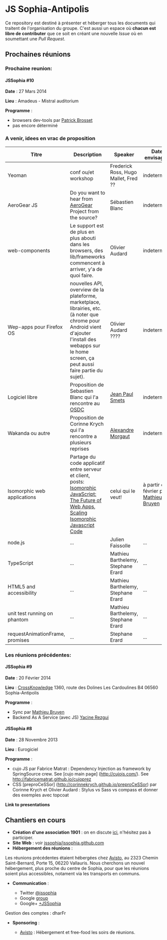 JS Sophia-Antipolis
===================

Ce repository est destiné à présenter et héberger tous les documents qui traitent de l'organisation du groupe. 
C'est aussi un espace où **chacun est libre de contributer** que ce soit en créant une nouvelle _Issue_ où en soumettant une _Pull Request_.


Prochaines réunions
-----------------

### Prochaine reunion: 

#### JSSophia #10

**Date** : 27 Mars 2014

**Lieu** : Amadeus - Mistral auditorium

**Programme** : 

 - browsers dev-tools par [Patrick Brosset](https://github.com/captainbrosset)
 - pas encore déterminé

### A venir, idees en vrac de proposition


| Titre        | Description           | Speaker  | Date envisagee | Lieu |
| ------------- |-------------| -----|-----|-----|
| Yeoman |conf ou/et workshop | Frederick Ross, Hugo Mallet, Fred ?? | indeterminé |indeterminé |
| AeroGear JS | Do you want to hear from [AeroGear](http://aerogear.org/) Project from the source? | Sébastien Blanc | indeterminé |indeterminé |
| web-components | Le support est de plus en plus abouti dans les browsers, des lib/frameworks commencent à arriver, y'a de quoi faire.| Olivier Audard | indeterminé |indeterminé |
| Wep-apps pour Firefox OS | nouvelles API, overview de la plateforme, marketplace, librairies, etc. (à noter que chrome pour Android vient d'ajouter l'install des webapps sur le home screen, ça peut aussi faire partie du sujet).| Olivier Audard ????  | indeterminé |indeterminé |
| Logiciel libre| Proposition de Sebastien Blanc qui l'a rencontre au [OSDC](http://osdc.fr/) | [Jean Paul Smets](http://10ans.dysruptiv.org/p/jean-paul-smets-ceo-nexedi.html)|indeterminé|indeterminé|
| Wakanda ou autre | Proposition de Corinne Krych qui l'a rencontre a plusieurs reprises| [Alexandre Morgaut](https://twitter.com/amorgaut)|indeterminé|indeterminé| 
| Isomorphic web applications | Partage du code applicatif entre serveur et client, posts: [Isomorphic JavaScript: The Future of Web Apps](http://nerds.airbnb.com/isomorphic-javascript-future-web-apps/), [Scaling Isomorphic Javascript Code](http://blog.nodejitsu.com/scaling-isomorphic-javascript-code) | celui qui le veut! | à partir de février pour [Mathieu Bruyen](https://twitter.com/mathbruyen) |indeterminé| 
| node.js | ... | Julien Faissolle | ...| 
| TypeScript | ... | Mathieu Barthelemy, Stephane Erard| ...| 
| HTML5 and accessibility | ... | Mathieu Barthelemy, Stephane Erard| ...| 
| unit test running on phantom | ... | Mathieu Barthelemy, Stephane Erard| ...| 
| requestAnimationFrame, promises  | ... | Stephane Erard| ...| 

### Les réunions précédentes: 

#### JSSophia #9

**Date** : 20 Février 2014

**Lieu** : [CrossKnowledge](https://maps.google.fr/maps/ms?ie=UTF8&oe=UTF8&msa=0&msid=213516934606572649154.0004b250ffc74c0b7e5bc&dg=feature) 
1360, route des Dolines 
Les Cardoulines B4
06560 Sophia-Antipolis

**Programme** : 

 - Sync par [Mathieu Bruyen](https://twitter.com/mathbruyen) 
 - Backend As A Service (avec JS) [Yacine Rezgui](https://github.com/yrezgui)

#### JSSophia #8

**Date** : 28 Novembre 2013

**Lieu** : Eurogiciel

**Programme** : 

 - cujo JS par Fabrice Matrat : Dependency Injection as framework by SpringSource crew. See [cujo main page] (http://cujojs.com/). See http://fabricematrat.github.io/cujoprez
 - CSS [preproCeSSor] (http://corinnekrych.github.io/preproCeSSor) par Corinne Krych et Olivier Audard : Stylus vs Sass vs compass et donner des exemples avec topcoat

**Link to presentations**

Chantiers en cours
------------------

 - **Création d'une association 1901** : on en discute [ici](https://github.com/jssophia/organisation/issues/1), n'hésitez pas à participer.
 - **Site Web** : voir [jssophia/jssophia.github.com](https://github.com/jssophia/jssophia.github.com)
 - **Hébergement des réunions** : 

Les réunions précédentes étaient hébergées chez [Avisto](http://www.avisto.com), au 2323 Chemin Saint-Bernard, Porte 15, 06220 Vallauris. Nous cherchons un nouvel hébergement, plus proche du centre de Sophia, pour que les réunions soient plus accessibles, notament via les transports en communs. 

 - **Communication** :

   - Twitter [@jssophia](https://twitter.com/jssophia)
   - Google [group](http://groups.google.com/group/jssophia)
   - Google+ [+JSSophia](https://plus.google.com/u/0/b/114956544048074189590)

Gestion des comptes : dharFr

 - **Sponsoring** :
 
   - [Avisto](http://www.avisto.com) : Hébergement et free-food les soirs de réunions. 
